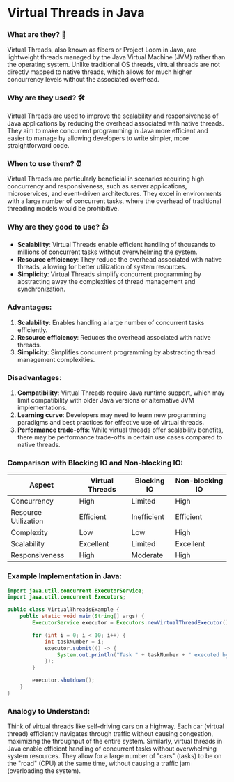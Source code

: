 # Virtual Threads in Java

### What are they? 🤔
Virtual Threads, also known as fibers or Project Loom in Java, are lightweight threads managed by the Java Virtual Machine (JVM) rather than the operating system. Unlike traditional OS threads, virtual threads are not directly mapped to native threads, which allows for much higher concurrency levels without the associated overhead.

### Why are they used? 🛠️
Virtual Threads are used to improve the scalability and responsiveness of Java applications by reducing the overhead associated with native threads. They aim to make concurrent programming in Java more efficient and easier to manage by allowing developers to write simpler, more straightforward code.

### When to use them? ⏰
Virtual Threads are particularly beneficial in scenarios requiring high concurrency and responsiveness, such as server applications, microservices, and event-driven architectures. They excel in environments with a large number of concurrent tasks, where the overhead of traditional threading models would be prohibitive.

### Why are they good to use? 👍
- **Scalability**: Virtual Threads enable efficient handling of thousands to millions of concurrent tasks without overwhelming the system.
- **Resource efficiency**: They reduce the overhead associated with native threads, allowing for better utilization of system resources.
- **Simplicity**: Virtual Threads simplify concurrent programming by abstracting away the complexities of thread management and synchronization.

### Advantages:
1. **Scalability**: Enables handling a large number of concurrent tasks efficiently.
2. **Resource efficiency**: Reduces the overhead associated with native threads.
3. **Simplicity**: Simplifies concurrent programming by abstracting thread management complexities.

### Disadvantages:
1. **Compatibility**: Virtual Threads require Java runtime support, which may limit compatibility with older Java versions or alternative JVM implementations.
2. **Learning curve**: Developers may need to learn new programming paradigms and best practices for effective use of virtual threads.
3. **Performance trade-offs**: While virtual threads offer scalability benefits, there may be performance trade-offs in certain use cases compared to native threads.

### Comparison with Blocking IO and Non-blocking IO:

| Aspect               | Virtual Threads            | Blocking IO           | Non-blocking IO       |
|----------------------|----------------------------|-----------------------|-----------------------|
| Concurrency          | High                       | Limited               | High                  |
| Resource Utilization | Efficient                  | Inefficient           | Efficient             |
| Complexity           | Low                        | Low                   | High                  |
| Scalability          | Excellent                  | Limited               | Excellent             |
| Responsiveness       | High                       | Moderate              | High                  |

### Example Implementation in Java:

```java
import java.util.concurrent.ExecutorService;
import java.util.concurrent.Executors;

public class VirtualThreadsExample {
    public static void main(String[] args) {
        ExecutorService executor = Executors.newVirtualThreadExecutor();

        for (int i = 0; i < 10; i++) {
            int taskNumber = i;
            executor.submit(() -> {
                System.out.println("Task " + taskNumber + " executed by virtual thread: " + Thread.currentThread().getName());
            });
        }

        executor.shutdown();
    }
}
```

### Analogy to Understand:
Think of virtual threads like self-driving cars on a highway. Each car (virtual thread) efficiently navigates through traffic without causing congestion, maximizing the throughput of the entire system. Similarly, virtual threads in Java enable efficient handling of concurrent tasks without overwhelming system resources. They allow for a large number of "cars" (tasks) to be on the "road" (CPU) at the same time, without causing a traffic jam (overloading the system).